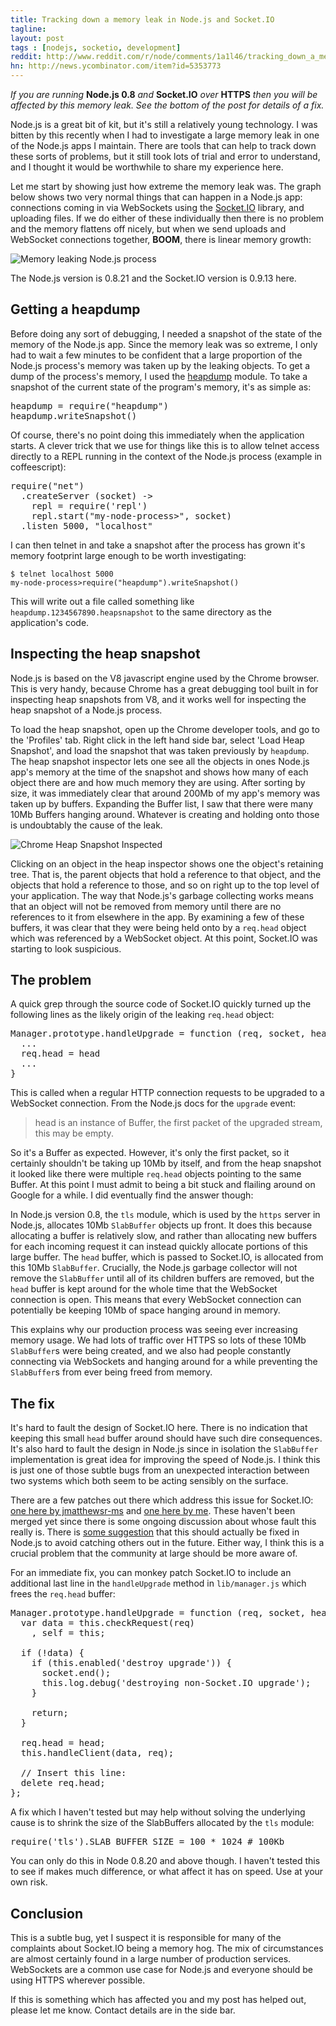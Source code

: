 ```yaml
---
title: Tracking down a memory leak in Node.js and Socket.IO
tagline: 
layout: post
tags : [nodejs, socketio, development]
reddit: http://www.reddit.com/r/node/comments/1a1l46/tracking_down_a_memory_leak_in_nodejs_08_and/
hn: http://news.ycombinator.com/item?id=5353773
---
```


*If you are running* **Node.js 0.8** *and* **Socket.IO** *over* **HTTPS** *then you will be
affected by this memory leak. See the bottom of the post for details of a fix.*

Node.js is a great bit of kit, but it's still a relatively young technology.
I was bitten by this recently when I had to investigate a large memory leak 
in one of the Node.js apps I maintain. There are tools that can help to
track down these sorts of problems, but it still took lots of trial and
error to understand, and I thought it would be worthwhile to share my
experience here.

Let me start by showing just how extreme the memory leak was. The graph
below shows two very normal things that can happen in a Node.js app: connections
coming in via WebSockets using the [Socket.IO](http://socket.io/) library, and uploading files. If we do either of
these individually then there is no problem and the memory flattens off nicely, but when
we send uploads and WebSocket connections together, **BOOM**, there is linear memory
growth:

![Memory leaking Node.js process](/assets/images/posts/memory-leak.png)

The Node.js version is 0.8.21 and the Socket.IO version is 0.9.13 here.

Getting a heapdump
------------------

Before doing any sort of debugging, I needed a snapshot of the state of the
memory of the Node.js app. Since the memory leak was so extreme, I only had to
wait a few minutes to be confident that a large proportion of the Node.js process's
memory was taken up by the leaking objects. To get a dump of the process's
memory, I used the [heapdump](https://github.com/bnoordhuis/node-heapdump)
module. To take a snapshot of the current state of the program's memory, it's
as simple as:

<pre class="prettyprint language-js">
heapdump = require("heapdump")
heapdump.writeSnapshot()
</pre>

Of course, there's no point doing this immediately when the application starts.
A clever trick that we use for things like this is to allow telnet access
directly to a REPL running in the context of the Node.js process (example in coffeescript):

<pre class="prettyprint language-js">
require("net")
  .createServer (socket) ->
    repl = require('repl')
    repl.start("my-node-process>", socket)
  .listen 5000, "localhost"
</pre>

I can then telnet in and take a snapshot after the process has grown it's memory
footprint large enough to be worth investigating:

	$ telnet localhost 5000
	my-node-process>require("heapdump").writeSnapshot()

This will write out a file called something like `heapdump.1234567890.heapsnapshot` 
to the same directory as the application's code.

Inspecting the heap snapshot
----------------------------

Node.js is based on the V8 javascript engine used by the Chrome browser. This is
very handy, because Chrome has a great debugging tool built in for inspecting
heap snapshots from V8, and it works well for inspecting the heap snapshot of a Node.js
process.

To load the heap snapshot, open up the Chrome developer tools, and go to the
'Profiles' tab. Right click in the left hand side bar, select 'Load Heap
Snapshot', and load the snapshot that was taken previously by `heapdump`.
The heap snapshot inspector lets one see all the objects in ones Node.js
app's memory at the time of the snapshot and shows
how many of each object there are and how much memory they are using. After sorting by
size, it was immediately clear that around 200Mb of my app's memory was taken up
by buffers. Expanding the Buffer list, I saw that there were many 10Mb Buffers
hanging around. Whatever is creating and holding onto those is undoubtably the
cause of the leak.

![Chrome Heap Snapshot Inspected](/assets/images/posts/chrome-heap-inspector.png)

Clicking on an object in the heap inspector shows one the object's retaining
tree. That is, the parent objects that hold a reference to that object, and the
objects that hold a reference to those, and so on right up to the top level of
your application. The way that Node.js's garbage collecting works means that an
object will not be removed from memory until there are no references to it from
elsewhere in the app. By examining a few of these buffers, it was clear that
they were being held onto by a `req.head` object which was referenced by a
WebSocket object. At this point, Socket.IO was starting to look suspicious.

The problem
-----------

A quick grep through the source code of Socket.IO quickly turned up
the following lines as the likely origin of the leaking `req.head` object:

<pre class="prettyprint language-js">
Manager.prototype.handleUpgrade = function (req, socket, head) {
  ...
  req.head = head
  ...
}
</pre>

This is called when a regular HTTP connection requests to be upgraded to a
WebSocket connection. From the Node.js docs for the `upgrade` event:

> head is an instance of Buffer, the first packet of the upgraded stream, this may be empty.

So it's a Buffer as expected. However, it's only the first packet, so
it certainly shouldn't be taking up 10Mb by itself, and from the heap snapshot
it looked like there were multiple `req.head` objects pointing to the same
Buffer. At this point I must admit to being a bit stuck and
flailing around on Google for a while. I did eventually find the answer though:

In Node.js version 0.8, the `tls` module, which is used by the `https` server in
Node.js, allocates 10Mb `SlabBuffer` objects up front. It does this because
allocating a buffer is relatively slow, and rather than allocating new buffers
for each incoming request it can instead quickly allocate portions
of this large buffer.
The `head` buffer, which is passed to Socket.IO, is allocated from this 10Mb `SlabBuffer`.
Crucially, the Node.js garbage collector will not remove the `SlabBuffer`
until all of its children buffers are removed, but
the `head` buffer is kept around for the whole time that the WebSocket
connection is open. This means that every WebSocket connection can potentially
be keeping 10Mb of space hanging around in memory.

This explains why our production process was seeing ever increasing memory
usage. We had lots of traffic over HTTPS so lots of these 10Mb `SlabBuffer`s
were being created, and we also had people constantly connecting via WebSockets and hanging around for
a while preventing the `SlabBuffer`s from ever being freed from memory.

The fix
-------

It's hard to fault the design of Socket.IO here. There is no indication that
keeping this small `head` buffer around should have such dire consequences.
It's also hard to fault the design in Node.js since in isolation the
`SlabBuffer` implementation is great idea for improving the speed of Node.js. I
think this is just one of those subtle bugs from an unexpected interaction
between two systems which both seem to be acting sensibly on the surface.

There are a few patches out there which address this issue for Socket.IO: 
[one here by jmatthewsr-ms](https://github.com/LearnBoost/Socket.IO/pull/1143) and
[one here by me](https://github.com/LearnBoost/Socket.IO/pull/1178). These
haven't been merged yet since there is some ongoing discussion about whose fault
this really is. There is [some suggestion](https://github.com/joyent/node/pull/4660)
that this should actually be fixed in
Node.js to avoid catching others out in the future. Either way, I think this is
a crucial problem that the community at large should be more aware of.

For an immediate fix, you can monkey patch Socket.IO to include an additional
last line in the `handleUpgrade` method in `lib/manager.js` which frees the
`req.head` buffer:

<pre class="prettyprint language-js">
Manager.prototype.handleUpgrade = function (req, socket, head) {
  var data = this.checkRequest(req)
    , self = this;

  if (!data) {
    if (this.enabled('destroy upgrade')) {
      socket.end();
      this.log.debug('destroying non-Socket.IO upgrade');
    }

    return;
  }

  req.head = head;
  this.handleClient(data, req);

  // Insert this line:
  delete req.head;
};
</pre>

A fix which I haven't tested but may help without solving the underlying cause
is to shrink the size of the SlabBuffers allocated by the `tls` module:

<pre class="prettyprint language-js">
require('tls').SLAB_BUFFER_SIZE = 100 * 1024 # 100Kb
</pre>

You can only do this in Node 0.8.20 and above though. I haven't tested this to
see if makes much difference, or what affect it has on speed. Use at your own
risk.

Conclusion
----------

This is a subtle bug, yet I suspect it is responsible for many of the complaints
about Socket.IO being a memory hog. The mix of circumstances are almost
certainly found in a large number of production services. WebSockets are a
common use case for Node.js and everyone should be using HTTPS wherever possible.

If this is something which has affected you and my post has helped out, please
let me know. Contact details are in the side bar.



